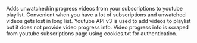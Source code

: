 Adds unwatched/in progress videos from your subscriptions to youtube playlist.
Convenient when you have a lot of subscriptions and unwatched videos gets lost in long list.
Youtube API v3 is used to add videos to playlist but it does not provide video progress info.
Video progress info is scraped from youtube subscriptions page using cookies.txt for authentication.
